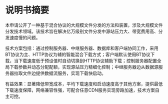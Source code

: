 # 说明书摘要

本申请公开了一种基于混合协议的大规模文件分发的方法和装置，涉及大规模文件分发技术领域。该技术旨在解决亿万级别文件分发中源站压力大、带宽费用高、分发速度慢的问题。

技术方案包括：通过控制服务器、中继服务器、数据库和客户端协同工作，采用BT协议为主、HTTP协议为辅的智能混合下载方式；客户端默认使用BT协议下载，当下载速度低于预设值时自动切换到HTTP协议辅助下载；控制服务器配置全局下载参数并动态分配配额，实现源站压力精细化控制；中继服务器边从数据源服务器拉取文件边提供数据流服务，实现下载快启动。

有益效果：显著降低带宽成本，平均下载速度和启动速度高于其他方案，提供最低下载速度保障，网络兼容性强，可配合任意CDN服务实现旁路加速，技术方案自主可控。